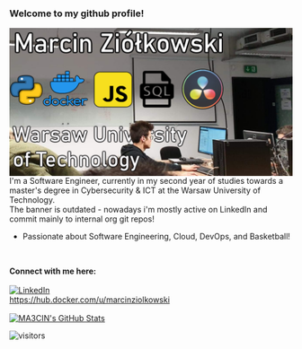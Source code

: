 ### Welcome to my github profile!

<img align="center" src="https://github.com/MA3CIN/MA3CIN/blob/main/HeyThere.png"/>
I'm a Software Engineer, currently in my second year of studies towards a master's degree in Cybersecurity & ICT at the Warsaw University of Technology.
<br/>
The banner is outdated - nowadays i'm mostly active on LinkedIn and commit mainly to internal org git repos!
<br/>

- Passionate about Software Engineering, Cloud, DevOps, and Basketball!

<br/> 

**Connect with me here:** <br/> <br/>
<a href="https://www.linkedin.com/in/marcin-zi%C3%B3%C5%82kowski-6b161a209/"><img alt="LinkedIn" src="https://img.shields.io/badge/-Marcin_Ziółkowski-blue?style=flat-square&logo=Linkedin&logoColor=white&link=https://www.linkedin.com/in/marcin-zi%C3%B3%C5%82kowski-6b161a209/"></a>
<br/> 
https://hub.docker.com/u/marcinziolkowski
<br/> 

<a href="https://github.com/MA3CIN/MA3CIN">
  <img align="center" src="https://github-readme-stats.vercel.app/api?username=MA3CIN&show_icons=true&line_height=27&count_private=true&" alt="MA3CIN's GitHub Stats" />
</a>
 <br/> 
 
![visitors](https://visitor-badge.glitch.me/badge?page_id=MA3CIN.MA3CIN)
